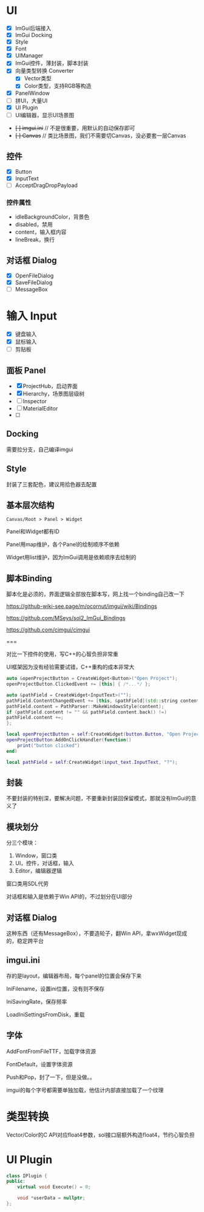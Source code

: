 # UI

* [x] ImGui后端接入
* [x] ImGui Docking
* [x] Style
* [x] Font
* [x] UIManager
* [x] ImGui控件，薄封装，脚本封装
* [x] 向量类型转换 Converter
    * [x] Vector类型
    * [x] Color类型，支持RGB等构造
* [x] PanelWindow
* [ ] 拼UI，大量UI
* [x] UI Plugin
* [ ] UI编辑器，显示UI场景图

* ~~[ ] imgui.ini~~ // 不是很重要，用默认的自动保存即可
* ~~[ ] Canvas~~ // 类比场景图，我们不需要切Canvas，没必要套一层Canvas

## 控件

* [x] Button
* [x] InputText
* [ ] AcceptDragDropPayload

### 控件属性

* idleBackgroundColor，背景色
* disabled，禁用
* content，输入框内容
* lineBreak，换行

## 对话框 Dialog

* [x] OpenFileDialog
* [x] SaveFileDialog
* [ ] MessageBox

# 输入 Input

* [x] 键盘输入
* [x] 鼠标输入
* [ ] 剪贴板

## 面板 Panel

* [x] ProjectHub，启动界面
* [x] Hierarchy，场景图层级树
* [ ] Inspector
* [ ] MaterialEditor
* [ ] 

## Docking

需要拉分支，自己编译imgui

## Style

封装了三套配色，建议用拾色器去配置

## 基本层次结构

`Canvas/Root > Panel > Widget`

Panel和Widget都有ID

Panel用map维护，各个Panel的绘制顺序不依赖

Widget用list维护，因为ImGui调用是依赖顺序去绘制的

## 脚本Binding

脚本化是必须的，界面逻辑全部放在脚本写，网上找一个binding自己改一下

https://github-wiki-see.page/m/ocornut/imgui/wiki/Bindings

https://github.com/MSeys/sol2_ImGui_Bindings

https://github.com/cimgui/cimgui

===

对比一下控件的使用，写C++的心智负担非常重

UI框架因为没有经验需要试错，C++重构的成本非常大

```cpp
auto &openProjectButton = CreateWidget<Button>("Open Project");
openProjectButton.ClickedEvent += [this] { /*...*/ };

auto &pathField = CreateWidget<InputText>("");
pathField.ContentChangedEvent += [this, &pathField](std::string content) {
pathField.content = PathParser::MakeWindowsStyle(content);
if (pathField.content != "" && pathField.content.back() !=)
pathField.content +=;
};
```

```lua
local openProjectButton = self:CreateWidget(button.Button, "Open Project")
openProjectButton:AddOnClickHandler(function()
    print("button clicked")
end)

local pathField = self:CreateWidget(input_text.InputText, "?");
```

## 封装

不要封装的特别深，要解决问题，不要重新封装回保留模式，那就没有ImGui的意义了

## 模块划分

分三个模块：
1. Window，窗口类
2. UI，控件，对话框，输入
3. Editor，编辑器逻辑

窗口类用SDL代劳

对话框和输入是依赖于Win API的，不过划分在UI部分

## 对话框 Dialog

这种东西（还有MessageBox），不要造轮子，翻Win API，拿wxWidget现成的，稳定跨平台

## imgui.ini

存的是layout，编辑器布局，每个panel的位置会保存下来

IniFilename，设置ini位置，没有则不保存

IniSavingRate，保存频率

LoadIniSettingsFromDisk，重载

## 字体

AddFontFromFileTTF，加载字体资源

FontDefault，设置字体资源

Push和Pop，封了一下，但是没做。。

imgui的每个字号都需要单独加载，他估计内部直接加载了一个纹理

# 类型转换

Vector/Color的C API对应float4参数，sol接口层额外构造float4，节约心智负担

# UI Plugin

```cpp
class IPlugin {
public:
    virtual void Execute() = 0;

    void *userData = nullptr;
};
```
